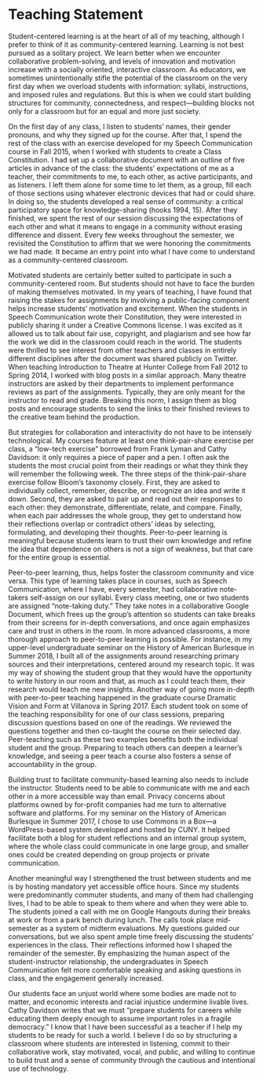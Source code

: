 # Teaching Statement

Student-centered learning is at the heart of all of my teaching, although I prefer to think of it as community-centered learning. Learning is not best pursued as a solitary project. We learn better when we encounter collaborative problem-solving, and levels of innovation and motivation increase with a socially oriented, interactive classroom. As educators, we sometimes unintentionally stifle the potential of the classroom on the very first day when we overload students with information: syllabi, instructions, and imposed rules and regulations. But this is when we could start building structures for community, connectedness, and respect—building blocks not only for a classroom but for an equal and more just society.

On the first day of any class, I listen to students’ names, their gender pronouns, and why they signed up for the course. After that, I spend the rest of the class with an exercise developed for my Speech Communication course in Fall 2015, when I worked with students to create a Class Constitution. I had set up a collaborative document with an outline of five articles in advance of the class: the students’ expectations of me as a teacher, their commitments to me, to each other, as active participants, and as listeners. I left them alone for some time to let them, as a group, fill each of those sections using whatever electronic devices that had or could share. In doing so, the students developed a real sense of community: a critical participatory space for knowledge-sharing (hooks 1994, 15). After they finished, we spent the rest of our session discussing the expectations of each other and what it means to engage in a community without erasing difference and dissent. Every few weeks throughout the semester, we revisited the Constitution to affirm that we were honoring the commitments we had made. It became an entry point into what I have come to understand as a community-centered classroom.

Motivated students are certainly better suited to participate in such a community-centered room. But students should not have to face the burden of making themselves motivated. In my years of teaching, I have found that raising the stakes for assignments by involving a public-facing component helps increase students’ motivation and excitement. When the students in Speech Communication wrote their Constitution, they were interested in publicly sharing it under a Creative Commons license. I was excited as it allowed us to talk about fair use, copyright, and plagiarism and see how far the work we did in the classroom could reach in the world. The students were thrilled to see interest from other teachers and classes in entirely different disciplines after the document was shared publicly on Twitter. When teaching Introduction to Theatre at Hunter College from Fall 2012 to Spring 2014, I worked with blog posts in a similar approach. Many theatre instructors are asked by their departments to implement performance reviews as part of the assignments. Typically, they are only meant for the instructor to read and grade. Breaking this norm, I assign them as blog posts and encourage students to send the links to their finished reviews to the creative team behind the production.

But strategies for collaboration and interactivity do not have to be intensely technological. My courses feature at least one think-pair-share exercise per class, a “low-tech exercise” borrowed from Frank Lyman and Cathy Davidson: it only requires a piece of paper and a pen. I often ask the students the most crucial point from their readings or what they think they will remember the following week. The three steps of the think-pair-share exercise follow Bloom’s taxonomy closely. First, they are asked to individually collect, remember, describe, or recognize an idea and write it down. Second, they are asked to pair up and read out their responses to each other: they demonstrate, differentiate, relate, and compare. Finally, when each pair addresses the whole group, they get to understand how their reflections overlap or contradict others’ ideas by selecting, formulating, and developing their thoughts. Peer-to-peer learning is meaningful because students learn to trust their own knowledge and refine the idea that dependence on others is not a sign of weakness, but that care for the entire group is essential.

Peer-to-peer learning, thus, helps foster the classroom community and vice versa. This type of learning takes place in courses, such as Speech Communication, where I have, every semester, had collaborative note-takers self-assign on our syllabi. Every class meeting, one or two students are assigned “note-taking duty.” They take notes in a collaborative Google Document, which frees up the group’s attention so students can take breaks from their screens for in-depth conversations, and once again emphasizes care and trust in others in the room. In more advanced classrooms, a more thorough approach to peer-to-peer learning is possible. For instance, in my upper-level undergraduate seminar on the History of American Burlesque in Summer 2018, I built all of the assignments around researching primary sources and their interpretations, centered around my research topic. It was my way of showing the student group that they would have the opportunity to write history in our room and that, as much as I could teach them, their research would teach me new insights. Another way of going more in-depth with peer-to-peer teaching happened in the graduate course Dramatic Vision and Form at Villanova in Spring 2017. Each student took on some of the teaching responsibility for one of our class sessions, preparing discussion questions based on one of the readings. We reviewed the questions together and then co-taught the course on their selected day. Peer-teaching such as these two examples benefits both the individual student and the group. Preparing to teach others can deepen a learner’s knowledge, and seeing a peer teach a course also fosters a sense of accountability in the group. 

Building trust to facilitate community-based learning also needs to include the instructor. Students need to be able to communicate with me and each other in a more accessible way than email. Privacy concerns about platforms owned by for-profit companies had me turn to alternative software and platforms. For my seminar on the History of American Burlesque in Summer 2017, I chose to use Commons in a Box—a WordPress-based system developed and hosted by CUNY. It helped facilitate both a blog for student reflections and an internal group system, where the whole class could communicate in one large group, and smaller ones could be created depending on group projects or private communication.

Another meaningful way I strengthened the trust between students and me is by hosting mandatory yet accessible office hours. Since my students were predominantly commuter students, and many of them had challenging lives, I had to be able to speak to them where and when they were able to. The students joined a call with me on Google Hangouts during their breaks at work or from a park bench during lunch. The calls took place mid-semester as a system of midterm evaluations. My questions guided our conversations, but we also spent ample time freely discussing the students’ experiences in the class. Their reflections informed how I shaped the remainder of the semester. By emphasizing the human aspect of the student-instructor relationship, the undergraduates in Speech Communication felt more comfortable speaking and asking questions in class, and the engagement generally increased.

Our students face an unjust world where some bodies are made not to matter, and economic interests and racial injustice undermine livable lives. Cathy Davidson writes that we must “prepare students for careers while educating them deeply enough to assume important roles in a fragile democracy.” I know that I have been successful as a teacher if I help my students to be ready for such a world. I believe I do so by structuring a classroom where students are interested in listening, commit to their collaborative work, stay motivated, vocal, and public, and willing to continue to build trust and a sense of community through the cautious and intentional use of technology.
